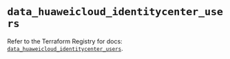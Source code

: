 # `data_huaweicloud_identitycenter_users`

Refer to the Terraform Registry for docs: [`data_huaweicloud_identitycenter_users`](https://registry.terraform.io/providers/huaweicloud/huaweicloud/1.71.1/docs/data-sources/identitycenter_users).
